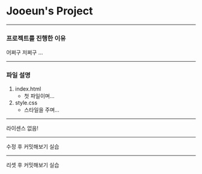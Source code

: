 # Jooeun's Project

--------------
### 프로젝트를 진행한 이유
어쩌구 저쩌구 ...

-------------

### 파일 설명
1. index.html
    - 첫 파일이며...
2. style.css
    - 스타일을 주며...

-----------------

라이센스 없음!

-----------------

수정 후 커밋해보기 실습 

-----------------

리셋 후 커밋해보기 실습
